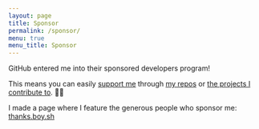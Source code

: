 ```yaml
---
layout: page
title: Sponsor
permalink: /sponsor/
menu: true
menu_title: Sponsor
---
```


GitHub entered me into their sponsored developers program! 

This means you can easily [support me](https://github.com/users/boyvanamstel/sponsorship) through [my repos](https://github.com/DangerCove/DCOAboutWindow) or [the projects I contribute to](https://github.com/sindresorhus/Gifski). 👯‍♂️

I made a page where I feature the generous people who sponsor me: [thanks.boy.sh](https://thanks.boy.sh)
